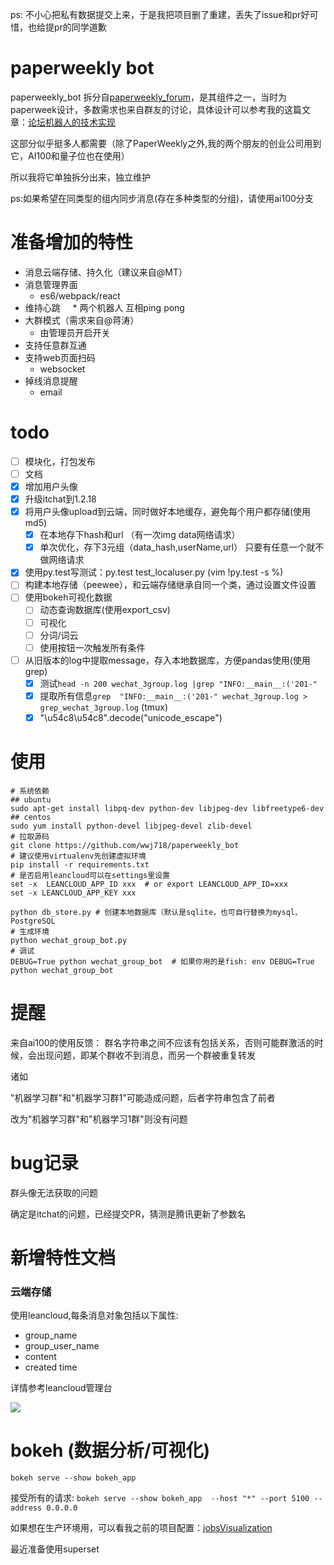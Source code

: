 ps: 不小心把私有数据提交上来，于是我把项目删了重建，丢失了issue和pr好可惜，也给提pr的同学道歉

# paperweekly bot
paperweekly_bot 拆分自[paperweekly_forum](https://github.com/wwj718/paperweekly_forum)，是其组件之一，当时为paperweek设计，多数需求也来自群友的讨论，具体设计可以参考我的这篇文章：[论坛机器人的技术实现](http://blog.just4fun.site/paperweekly-forum-bot.html)

这部分似乎挺多人都需要（除了PaperWeekly之外,我的两个朋友的创业公司用到它，AI100和量子位也在使用）

所以我将它单独拆分出来，独立维护

ps:如果希望在同类型的组内同步消息(存在多种类型的分组)，请使用ai100分支

# 准备增加的特性
*  消息云端存储、持久化（建议来自@MT）
*  消息管理界面
     *  es6/webpack/react
*  维持心跳
     *  两个机器人 互相ping pong
*  大群模式（需求来自@蒋涛）
     *  由管理员开启开关
*  支持任意群互通
*  支持web页面扫码
     *  websocket
*  掉线消息提醒
     *  email

# todo

- [ ]  模块化，打包发布
- [ ]  文档
- [x]  增加用户头像 
- [x]  升级itchat到1.2.18
- [x]  将用户头像upload到云端，同时做好本地缓存，避免每个用户都存储(使用md5) 
    - [x] 在本地存下hash和url （有一次img data网络请求）
    - [x] 单次优化，存下3元组（data_hash,userName,url） 只要有任意一个就不做网络请求
- [x] 使用py.test写测试：py.test test_localuser.py (vim  !py.test -s %)
- [ ] 构建本地存储（peewee），和云端存储继承自同一个类，通过设置文件设置
- [ ] 使用bokeh可视化数据 
  -  [ ] 动态查询数据库(使用export_csv)
  -  [ ] 可视化
  -  [ ] 分词/词云
  -  [ ] 使用按钮一次触发所有条件
- [ ] 从旧版本的log中提取message，存入本地数据库，方便pandas使用(使用grep)
    - [x] 测试`head -n 200 wechat_3group.log |grep "INFO:__main__:('201-"`
    - [x] 提取所有信息`grep  "INFO:__main__:('201-" wechat_3group.log > grep_wechat_3group.log` (tmux)
    - [x] "\u54c8\u54c8".decode("unicode_escape")

# 使用
```
# 系统依赖
## ubuntu
sudo apt-get install libpq-dev python-dev libjpeg-dev libfreetype6-dev
## centos
sudo yum install python-devel libjpeg-devel zlib-devel
# 拉取源码
git clone https://github.com/wwj718/paperweekly_bot
# 建议使用virtualenv先创建虚拟环境
pip install -r requirements.txt
# 是否启用leancloud可以在settings里设置
set -x  LEANCLOUD_APP_ID xxx  # or export LEANCLOUD_APP_ID=xxx
set -x LEANCLOUD_APP_KEY xxx

python db_store.py # 创建本地数据库（默认是sqlite，也可自行替换为mysql、PostgreSQL
# 生成环境
python wechat_group_bot.py
# 调试
DEBUG=True python wechat_group_bot  # 如果你用的是fish: env DEBUG=True python wechat_group_bot
```

# 提醒
来自ai100的使用反馈： 群名字符串之间不应该有包括关系，否则可能群激活的时候，会出现问题，即某个群收不到消息，而另一个群被重复转发


诸如

"机器学习群"和"机器学习群1"可能造成问题，后者字符串包含了前者

改为"机器学习群"和"机器学习1群"则没有问题

# bug记录
群头像无法获取的问题

确定是itchat的问题，已经提交PR，猜测是腾讯更新了参数名

# 新增特性文档
### 云端存储
使用leancloud,每条消息对象包括以下属性:

*  group_name
*  group_user_name
*  content
*  created time


详情参考leancloud管理台

![](http://oav6fgfj1.bkt.clouddn.com/lean5c45948b.png)

# bokeh (数据分析/可视化)
`bokeh serve --show bokeh_app`

接受所有的请求: `bokeh serve --show bokeh_app  --host "*" --port 5100 --address 0.0.0.0` 

如果想在生产环境用，可以看我之前的项目配置：[jobsVisualization](https://github.com/wwj718/jobsVisualization)

最近准备使用superset
